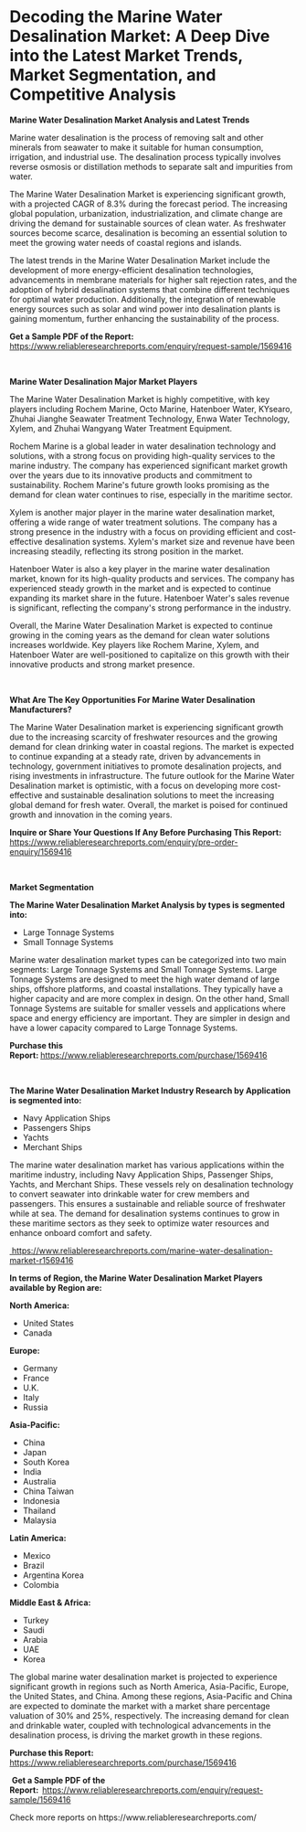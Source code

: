 <p><h1>Decoding the Marine Water Desalination Market: A Deep Dive into the Latest Market Trends, Market Segmentation, and Competitive Analysis</h1></p><p><strong>Marine Water Desalination Market Analysis and Latest Trends</strong></p>
<p><p>Marine water desalination is the process of removing salt and other minerals from seawater to make it suitable for human consumption, irrigation, and industrial use. The desalination process typically involves reverse osmosis or distillation methods to separate salt and impurities from water. </p><p>The Marine Water Desalination Market is experiencing significant growth, with a projected CAGR of 8.3% during the forecast period. The increasing global population, urbanization, industrialization, and climate change are driving the demand for sustainable sources of clean water. As freshwater sources become scarce, desalination is becoming an essential solution to meet the growing water needs of coastal regions and islands. </p><p>The latest trends in the Marine Water Desalination Market include the development of more energy-efficient desalination technologies, advancements in membrane materials for higher salt rejection rates, and the adoption of hybrid desalination systems that combine different techniques for optimal water production. Additionally, the integration of renewable energy sources such as solar and wind power into desalination plants is gaining momentum, further enhancing the sustainability of the process.</p></p>
<p><strong>Get a Sample PDF of the Report:&nbsp;</strong> <a href="https://www.reliableresearchreports.com/enquiry/request-sample/1569416">https://www.reliableresearchreports.com/enquiry/request-sample/1569416</a></p>
<p>&nbsp;</p>
<p><strong>Marine Water Desalination Major Market Players</strong></p>
<p><p>The Marine Water Desalination Market is highly competitive, with key players including Rochem Marine, Octo Marine, Hatenboer Water, KYsearo, Zhuhai Jianghe Seawater Treatment Technology, Enwa Water Technology, Xylem, and Zhuhai Wangyang Water Treatment Equipment.</p><p>Rochem Marine is a global leader in water desalination technology and solutions, with a strong focus on providing high-quality services to the marine industry. The company has experienced significant market growth over the years due to its innovative products and commitment to sustainability. Rochem Marine's future growth looks promising as the demand for clean water continues to rise, especially in the maritime sector.</p><p>Xylem is another major player in the marine water desalination market, offering a wide range of water treatment solutions. The company has a strong presence in the industry with a focus on providing efficient and cost-effective desalination systems. Xylem's market size and revenue have been increasing steadily, reflecting its strong position in the market.</p><p>Hatenboer Water is also a key player in the marine water desalination market, known for its high-quality products and services. The company has experienced steady growth in the market and is expected to continue expanding its market share in the future. Hatenboer Water's sales revenue is significant, reflecting the company's strong performance in the industry.</p><p>Overall, the Marine Water Desalination Market is expected to continue growing in the coming years as the demand for clean water solutions increases worldwide. Key players like Rochem Marine, Xylem, and Hatenboer Water are well-positioned to capitalize on this growth with their innovative products and strong market presence.</p></p>
<p>&nbsp;</p>
<p><strong>What Are The Key Opportunities For Marine Water Desalination Manufacturers?</strong></p>
<p><p>The Marine Water Desalination market is experiencing significant growth due to the increasing scarcity of freshwater resources and the growing demand for clean drinking water in coastal regions. The market is expected to continue expanding at a steady rate, driven by advancements in technology, government initiatives to promote desalination projects, and rising investments in infrastructure. The future outlook for the Marine Water Desalination market is optimistic, with a focus on developing more cost-effective and sustainable desalination solutions to meet the increasing global demand for fresh water. Overall, the market is poised for continued growth and innovation in the coming years.</p></p>
<p><strong>Inquire or Share Your Questions If Any Before Purchasing This Report:</strong> <a href="https://www.reliableresearchreports.com/enquiry/pre-order-enquiry/1569416">https://www.reliableresearchreports.com/enquiry/pre-order-enquiry/1569416</a></p>
<p>&nbsp;</p>
<p><strong>Market Segmentation</strong></p>
<p><strong>The Marine Water Desalination Market Analysis by types is segmented into:</strong></p>
<p><ul><li>Large Tonnage Systems</li><li>Small Tonnage Systems</li></ul></p>
<p><p>Marine water desalination market types can be categorized into two main segments: Large Tonnage Systems and Small Tonnage Systems. Large Tonnage Systems are designed to meet the high water demand of large ships, offshore platforms, and coastal installations. They typically have a higher capacity and are more complex in design. On the other hand, Small Tonnage Systems are suitable for smaller vessels and applications where space and energy efficiency are important. They are simpler in design and have a lower capacity compared to Large Tonnage Systems.</p></p>
<p><strong>Purchase this Report:&nbsp;</strong><a href="https://www.reliableresearchreports.com/purchase/1569416">https://www.reliableresearchreports.com/purchase/1569416</a></p>
<p>&nbsp;</p>
<p><strong>The Marine Water Desalination Market Industry Research by Application is segmented into:</strong></p>
<p><ul><li>Navy Application Ships</li><li>Passengers Ships</li><li>Yachts</li><li>Merchant Ships</li></ul></p>
<p><p>The marine water desalination market has various applications within the maritime industry, including Navy Application Ships, Passenger Ships, Yachts, and Merchant Ships. These vessels rely on desalination technology to convert seawater into drinkable water for crew members and passengers. This ensures a sustainable and reliable source of freshwater while at sea. The demand for desalination systems continues to grow in these maritime sectors as they seek to optimize water resources and enhance onboard comfort and safety.</p></p>
<p><a href="https://www.reliableresearchreports.com/marine-water-desalination-market-r1569416">&nbsp;https://www.reliableresearchreports.com/marine-water-desalination-market-r1569416</a></p>
<p><strong>In terms of Region, the Marine Water Desalination Market Players available by Region are:</strong></p>
<p>
    <p> <strong> North America: </strong>
        <ul>
            <li>United States</li>
            <li>Canada</li>
        </ul>
        </p> 
    <p> <strong> Europe: </strong>
        <ul>
            <li>Germany</li>
            <li>France</li>
            <li>U.K.</li>
            <li>Italy</li>
            <li>Russia</li>
        </ul>
        </p> 
    <p> <strong> Asia-Pacific: </strong>
        <ul>
            <li>China</li>
            <li>Japan</li>
            <li>South Korea</li>
            <li>India</li>
            <li>Australia</li>
            <li>China Taiwan</li>
            <li>Indonesia</li>
            <li>Thailand</li>
            <li>Malaysia</li>
        </ul>
        </p> 
    <p> <strong> Latin America: </strong>
        <ul>
            <li>Mexico</li>
            <li>Brazil</li>
            <li>Argentina Korea</li>
            <li>Colombia</li>
        </ul>
        </p> 
    <p> <strong> Middle East & Africa: </strong>
        <ul>
            <li>Turkey</li>
            <li>Saudi</li>
            <li>Arabia</li>
            <li>UAE</li>
            <li>Korea</li>
        </ul>
    </p>
    </p>
<p><p>The global marine water desalination market is projected to experience significant growth in regions such as North America, Asia-Pacific, Europe, the United States, and China. Among these regions, Asia-Pacific and China are expected to dominate the market with a market share percentage valuation of 30% and 25%, respectively. The increasing demand for clean and drinkable water, coupled with technological advancements in the desalination process, is driving the market growth in these regions.</p></p>
<p><strong>Purchase this Report: </strong><a href="https://www.reliableresearchreports.com/purchase/1569416">https://www.reliableresearchreports.com/purchase/1569416</a></p>
<p>&nbsp;<strong>Get a Sample PDF of the Report:&nbsp;&nbsp;</strong><a href="https://www.reliableresearchreports.com/enquiry/request-sample/1569416">https://www.reliableresearchreports.com/enquiry/request-sample/1569416</a></p>
<p><strong></strong></p>
<p>Check more reports on https://www.reliableresearchreports.com/</p>